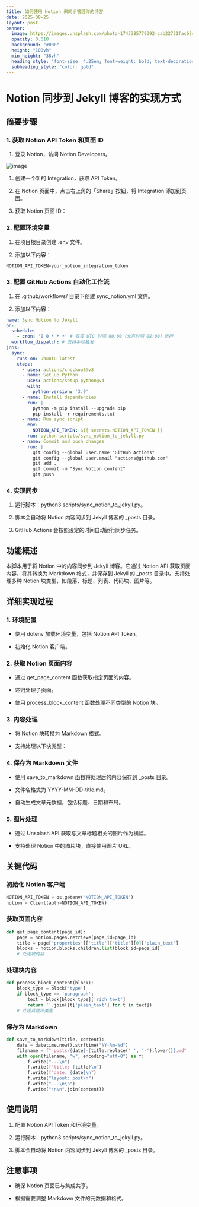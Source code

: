 ```yaml
---
title: 如何使用 Notion 来同步管理你的博客
date: 2025-08-25
layout: post
banner:
  image: https://images.unsplash.com/photo-1743385779392-cab22721fac6?crop=entropy&cs=tinysrgb&fit=max&fm=jpg&ixid=M3w2OTIwMzJ8MHwxfHJhbmRvbXx8fHx8fHx8fDE3NTYxMDM2ODl8&ixlib=rb-4.1.0&q=80&w=1080
  opacity: 0.618
  background: "#000"
  height: "100vh"
  min_height: "38vh"
  heading_style: "font-size: 4.25em; font-weight: bold; text-decoration: underline"
  subheading_style: "color: gold"
---
```


# Notion 同步到 Jekyll 博客的实现方式

## 简要步骤

### 1. 获取 Notion API Token 和页面 ID

1. 登录 Notion，访问 Notion Developers。

![image](https://prod-files-secure.s3.us-west-2.amazonaws.com/a7a0cc5a-89b9-4cda-8686-1fba0ca52f40/d19c1afe-dea5-4312-9333-786b0ba83054/image.png?X-Amz-Algorithm=AWS4-HMAC-SHA256&X-Amz-Content-Sha256=UNSIGNED-PAYLOAD&X-Amz-Credential=ASIAZI2LB466YH4ENVXD%2F20250825%2Fus-west-2%2Fs3%2Faws4_request&X-Amz-Date=20250825T063448Z&X-Amz-Expires=3600&X-Amz-Security-Token=IQoJb3JpZ2luX2VjEPn%2F%2F%2F%2F%2F%2F%2F%2F%2F%2FwEaCXVzLXdlc3QtMiJHMEUCIELwpfWa0HYikR%2BCNQpGYgkT0M1c%2F%2BUhlqs4kUYcB4WRAiEAoh7TlC0fSrMT9LhHeMTbxpLosvOzDvKgE7CcxiKzmdwq%2FwMIUhAAGgw2Mzc0MjMxODM4MDUiDJQ97RMufT6EXcrpdCrcA34J191b%2BKbAh%2BjmCDZZIkUl6AAtlqJ6ed4ELxKGWM2o8yFQD29jBpdsgqPwz3sfVxrli2wTdRV%2BRsti8uVMrM09kTFnmL42Qkccf7mxGLEZ3OAmbMnuULhry2l5O5gYwQv7GC0KJqCHZYfVjdHLQH7svFi0jXElnGraSWMH52yd2WW%2BQVabBgCTCylsF0ON%2BU6bkbg%2FX%2F619ULVo2HpVJUBLBa7TX%2FaMbd6E3uBY6sDs120bGEKRDfn9G%2BSos41k2KkxFhE%2F2gEiekzezRokkekMz8R7ZlsUDTJvTnpz81ItkRCF18TG7fbyKUt1onhBPdacjks82bbEyie03KGk4hc1UrwwtDaWkAUM7OEyOFcauTfTM6CBH9UMQegwzaVsNhbfAAtj438Z3ct9k7DKkHambce2dHVOA5ny8eWSJiwSqyPScIitzWqjafOMtPu1157nu%2FfVqMzu2JziGvZ9UcYub3dkxJGyGsvsIJHS4iglrYI%2FpMj5UzYCRr0SrlBow0AQMpKt1W9yYakP%2FGllMS2%2BXoX04xuelLoM%2FXOaabEkQiyFj25BwqfpMgV6gwiIkPAobdjI9VzfGRM7ZHMz3m8dBzwhqYt0gzgVfjVkAlx9LdXeC%2Bl0Uc%2FmUW%2BMJPirsUGOqUB8vAIrUMsV8Nt1KmNp7jKiAx0zhYrrO6jQfobzivrpgGEwMsREsZJ08Qcr2x9KTqSwibdv70uGPSA83GHKbTklov31ny2b8oOKXzfKKtQtAvoTm0tyxDjfhKKYetHM%2F0IIP7r44IxE6XLwluV7PGX0ihDXkMVp9YdST7jTDtqNlZO6fgxPpjUXS7hPfAZmabmOkgJ%2BMjLIDl%2F0Bz0LKkCQYiscLW8&X-Amz-Signature=c7e188bedb667c8b83d7f8caba12076fdcd7a195e42c53c97c9e98e9ef0ce62e&X-Amz-SignedHeaders=host&x-amz-checksum-mode=ENABLED&x-id=GetObject)

1. 创建一个新的 Integration，获取 API Token。

1. 在 Notion 页面中，点击右上角的「Share」按钮，将 Integration 添加到页面。

1. 获取 Notion 页面 ID：


### 2. 配置环境变量

1. 在项目根目录创建 .env 文件。

1. 添加以下内容：

```javascript
NOTION_API_TOKEN=your_notion_integration_token
```

### 3. 配置 GitHub Actions 自动化工作流

1. 在 .github/workflows/ 目录下创建 sync_notion.yml 文件。

1. 添加以下内容：

```yaml
name: Sync Notion to Jekyll
on:
  schedule:
    - cron: '0 0 * * *' # 每天 UTC 时间 00:00（北京时间 08:00）运行
  workflow_dispatch: # 支持手动触发
jobs:
  sync:
    runs-on: ubuntu-latest
    steps:
      - uses: actions/checkout@v3
      - name: Set up Python
        uses: actions/setup-python@v4
        with:
          python-version: '3.9'
      - name: Install dependencies
        run: |
          python -m pip install --upgrade pip
          pip install -r requirements.txt
      - name: Run sync script
        env:
          NOTION_API_TOKEN: ${{ secrets.NOTION_API_TOKEN }}
        run: python scripts/sync_notion_to_jekyll.py
      - name: Commit and push changes
        run: |
          git config --global user.name "GitHub Actions"
          git config --global user.email "actions@github.com"
          git add .
          git commit -m "Sync Notion content"
          git push
```

### 4. 实现同步

1. 运行脚本：python3 scripts/sync_notion_to_jekyll.py。

1. 脚本会自动将 Notion 内容同步到 Jekyll 博客的 _posts 目录。

1. GitHub Actions 会按照设定的时间自动运行同步任务。

## 功能概述

本脚本用于将 Notion 中的内容同步到 Jekyll 博客。它通过 Notion API 获取页面内容，将其转换为 Markdown 格式，并保存到 Jekyll 的 _posts 目录中。支持处理多种 Notion 块类型，如段落、标题、列表、代码块、图片等。

## 详细实现过程

### 1. 环境配置

- 使用 dotenv 加载环境变量，包括 Notion API Token。

- 初始化 Notion 客户端。

### 2. 获取 Notion 页面内容

- 通过 get_page_content 函数获取指定页面的内容。

- 递归处理子页面。

- 使用 process_block_content 函数处理不同类型的 Notion 块。

### 3. 内容处理

- 将 Notion 块转换为 Markdown 格式。

- 支持处理以下块类型：


### 4. 保存为 Markdown 文件

- 使用 save_to_markdown 函数将处理后的内容保存到 _posts 目录。

- 文件名格式为 YYYY-MM-DD-title.md。

- 自动生成文章元数据，包括标题、日期和布局。

### 5. 图片处理

- 通过 Unsplash API 获取与文章标题相关的图片作为横幅。

- 支持处理 Notion 中的图片块，直接使用图片 URL。

## 关键代码

### 初始化 Notion 客户端

```python
NOTION_API_TOKEN = os.getenv("NOTION_API_TOKEN")
notion = Client(auth=NOTION_API_TOKEN)
```

### 获取页面内容

```python
def get_page_content(page_id):
    page = notion.pages.retrieve(page_id=page_id)
    title = page['properties']['title']['title'][0]['plain_text']
    blocks = notion.blocks.children.list(block_id=page_id)
    # 处理块内容
```

### 处理块内容

```python
def process_block_content(block):
    block_type = block['type']
    if block_type == 'paragraph':
        text = block[block_type]['rich_text']
        return ''.join([t['plain_text'] for t in text])
    # 处理其他块类型
```

### 保存为 Markdown

```python
def save_to_markdown(title, content):
    date = datetime.now().strftime("%Y-%m-%d")
    filename = f"_posts/{date}-{title.replace(' ', '-').lower()}.md"
    with open(filename, "w", encoding="utf-8") as f:
        f.write("---\n")
        f.write(f"title: {title}\n")
        f.write(f"date: {date}\n")
        f.write("layout: post\n")
        f.write("---\n\n")
        f.write("\n\n".join(content))
```

## 使用说明

1. 配置 Notion API Token 和环境变量。

1. 运行脚本：python3 scripts/sync_notion_to_jekyll.py。

1. 脚本会自动将 Notion 内容同步到 Jekyll 博客的 _posts 目录。

## 注意事项

- 确保 Notion 页面已与集成共享。

- 根据需要调整 Markdown 文件的元数据和格式。